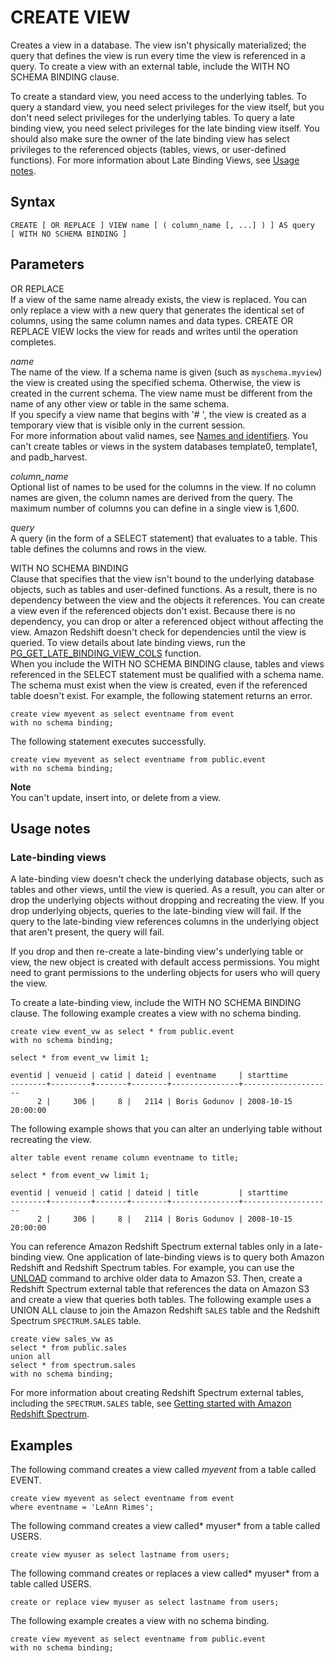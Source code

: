 # CREATE VIEW<a name="r_CREATE_VIEW"></a>

Creates a view in a database\. The view isn't physically materialized; the query that defines the view is run every time the view is referenced in a query\. To create a view with an external table, include the WITH NO SCHEMA BINDING clause\.

To create a standard view, you need access to the underlying tables\. To query a standard view, you need select privileges for the view itself, but you don't need select privileges for the underlying tables\. To query a late binding view, you need select privileges for the late binding view itself\. You should also make sure the owner of the late binding view has select privileges to the referenced objects \(tables, views, or user\-defined functions\)\. For more information about Late Binding Views, see [Usage notes](#r_CREATE_VIEW_usage_notes)\.

## Syntax<a name="r_CREATE_VIEW-synopsis"></a>

```
CREATE [ OR REPLACE ] VIEW name [ ( column_name [, ...] ) ] AS query
[ WITH NO SCHEMA BINDING ]
```

## Parameters<a name="r_CREATE_VIEW-parameters"></a>

OR REPLACE   
If a view of the same name already exists, the view is replaced\. You can only replace a view with a new query that generates the identical set of columns, using the same column names and data types\. CREATE OR REPLACE VIEW locks the view for reads and writes until the operation completes\.

 *name*   
The name of the view\. If a schema name is given \(such as `myschema.myview`\) the view is created using the specified schema\. Otherwise, the view is created in the current schema\. The view name must be different from the name of any other view or table in the same schema\.   
If you specify a view name that begins with '\# ', the view is created as a temporary view that is visible only in the current session\.  
For more information about valid names, see [Names and identifiers](r_names.md)\. You can't create tables or views in the system databases template0, template1, and padb\_harvest\.

 *column\_name*   
Optional list of names to be used for the columns in the view\. If no column names are given, the column names are derived from the query\. The maximum number of columns you can define in a single view is 1,600\.

 *query*   
A query \(in the form of a SELECT statement\) that evaluates to a table\. This table defines the columns and rows in the view\. 

 WITH NO SCHEMA BINDING   
Clause that specifies that the view isn't bound to the underlying database objects, such as tables and user\-defined functions\. As a result, there is no dependency between the view and the objects it references\. You can create a view even if the referenced objects don't exist\. Because there is no dependency, you can drop or alter a referenced object without affecting the view\. Amazon Redshift doesn't check for dependencies until the view is queried\. To view details about late binding views, run the [PG\_GET\_LATE\_BINDING\_VIEW\_COLS](PG_GET_LATE_BINDING_VIEW_COLS.md) function\.  
When you include the WITH NO SCHEMA BINDING clause, tables and views referenced in the SELECT statement must be qualified with a schema name\. The schema must exist when the view is created, even if the referenced table doesn't exist\. For example, the following statement returns an error\.   

```
create view myevent as select eventname from event
with no schema binding;
```
The following statement executes successfully\.  

```
create view myevent as select eventname from public.event
with no schema binding;
```

**Note**  
You can't update, insert into, or delete from a view\. 

## Usage notes<a name="r_CREATE_VIEW_usage_notes"></a>

### Late\-binding views<a name="r_CREATE_VIEW_late-binding-views"></a>

A late\-binding view doesn't check the underlying database objects, such as tables and other views, until the view is queried\. As a result, you can alter or drop the underlying objects without dropping and recreating the view\. If you drop underlying objects, queries to the late\-binding view will fail\. If the query to the late\-binding view references columns in the underlying object that aren't present, the query will fail\. 

 If you drop and then re\-create a late\-binding view's underlying table or view, the new object is created with default access permissions\. You might need to grant permissions to the underling objects for users who will query the view\. 

To create a late\-binding view, include the WITH NO SCHEMA BINDING clause\. The following example creates a view with no schema binding\. 

```
create view event_vw as select * from public.event
with no schema binding;

select * from event_vw limit 1;

eventid | venueid | catid | dateid | eventname     | starttime          
--------+---------+-------+--------+---------------+--------------------
      2 |     306 |     8 |   2114 | Boris Godunov | 2008-10-15 20:00:00
```

The following example shows that you can alter an underlying table without recreating the view\. 

```
alter table event rename column eventname to title;

select * from event_vw limit 1;

eventid | venueid | catid | dateid | title         | starttime          
--------+---------+-------+--------+---------------+--------------------
      2 |     306 |     8 |   2114 | Boris Godunov | 2008-10-15 20:00:00
```

You can reference Amazon Redshift Spectrum external tables only in a late\-binding view\. One application of late\-binding views is to query both Amazon Redshift and Redshift Spectrum tables\. For example, you can use the [UNLOAD](r_UNLOAD.md) command to archive older data to Amazon S3\. Then, create a Redshift Spectrum external table that references the data on Amazon S3 and create a view that queries both tables\. The following example uses a UNION ALL clause to join the Amazon Redshift `SALES` table and the Redshift Spectrum `SPECTRUM.SALES` table\.

```
create view sales_vw as
select * from public.sales
union all
select * from spectrum.sales
with no schema binding;
```

For more information about creating Redshift Spectrum external tables, including the `SPECTRUM.SALES` table, see [Getting started with Amazon Redshift Spectrum](c-getting-started-using-spectrum.md)\.

## Examples<a name="r_CREATE_VIEW-examples"></a>

The following command creates a view called *myevent* from a table called EVENT\. 

```
create view myevent as select eventname from event
where eventname = 'LeAnn Rimes';
```

The following command creates a view called* myuser* from a table called USERS\. 

```
create view myuser as select lastname from users;
```

The following command creates or replaces a view called* myuser* from a table called USERS\. 

```
create or replace view myuser as select lastname from users;
```

The following example creates a view with no schema binding\. 

```
create view myevent as select eventname from public.event
with no schema binding;
```
